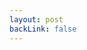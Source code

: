 ```yaml
---
layout: post
backLink: false
---
```


<div class="flex flex-col justify-evenly items-center space-x-6">
  <div id="sketch-holder" />
</div>
<script src="{{ "/assets/sketch.js" | relative_url }}"></script>
<script type="module" src="{{ "/assets/nft.js" | relative_url }}"></script>